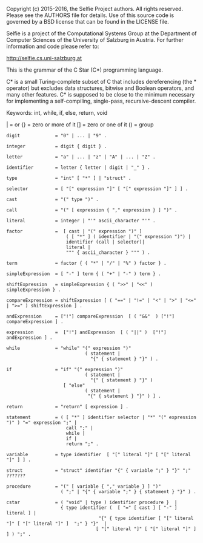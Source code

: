 Copyright (c) 2015-2016, the Selfie Project authors. All rights reserved. Please see the AUTHORS file for details. Use of this source code is governed by a BSD license that can be found in the LICENSE file.

Selfie is a project of the Computational Systems Group at the Department of Computer Sciences of the University of Salzburg in Austria. For further information and code please refer to:

http://selfie.cs.uni-salzburg.at

This is the grammar of the C Star (C*) programming language.

C* is a small Turing-complete subset of C that includes dereferencing (the * operator) but excludes data structures, bitwise and Boolean operators, and many other features. C* is supposed to be close to the minimum necessary for implementing a self-compiling, single-pass, recursive-descent compiler.

Keywords: int, while, if, else, return, void

| = or
{} = zero or more of it
[] = zero or one of it
() = group


```
digit             = "0" | ... | "9" .                                            

integer           = digit { digit } .                                            

letter            = "a" | ... | "z" | "A" | ... | "Z" .                          

identifier        = letter { letter | digit | "_" } .                            

type              = "int" [ "*" ] | "struct" .                      

selector          = [ "[" expression "]" [ "[" expression "]" ] ] .                       

cast              = "(" type ")" .                                                

call              = "(" [ expression { "," expression } ] ")" .        

literal           = integer | "'" ascii_character "'" .                           

factor            =  [ cast | "(" expression ")" ]                                                      
                      ( [ "*" ] ( identifier | "(" expression ")") |
                      identifier (call | selector)|                                                       
                      literal |                                                 
                      """ { ascii_character } """ ) .                           

term              = factor { ( "*" | "/" | "%" ) factor } .                       

simpleExpression  = [ "-" ] term { ( "+" | "-" ) term } .                        

shiftExpression   = simpleExpression { ( ">>" | "<<" ) simpleExpression } .

compareExpression = shiftExpression [ ( "==" | "!=" | "<" | ">" | "<=" | ">=" ) shiftExpression ] .

andExpression     = ["!"] compareExpression  [ ( "&&"  ) ["!"]  compareExpression ] .

expression        =  ["!"] andExpression  [ ( "||" )  ["!"] andExpression ] .

while             = "while" "(" expression ")"
                             ( statement |
                               "{" { statement } "}" ) .

if                = "if" "(" expression ")"
                             ( statement |
                               "{" { statement } "}" )
                     [ "else"
                             ( statement |
                              "{" { statement } "}" ) ] .

return            = "return" [ expression ] .

statement         = ( [ "*" ] identifier selector | "*" "(" expression ")" ) "=" expression ";" |  
                      call ";" |
                      while |
                      if |
                      return ";" .

variable          = type identifier  [ "[" literal "]" [ "[" literal "]" ] ] .

struct            = "struct" identifier "{" { variable ";" } "}" ";" ???????

procedure         = "(" [ variable { "," variable } ] ")"              
                    ( ";" | "{" { variable ";" } { statement } "}" ) .

cstar             = ( "void" | type ) identifier procedure }  |        
                    { type identifier (  [ "=" [ cast ] [ "-" ] literal ] |
                                  "{" { type identifier [ "[" literal "]" [ "[" literal "]" ]  ";" } "}"  |
                                 [ "[" literal "]" [ "[" literal "]" ] ] ) ";" .  

